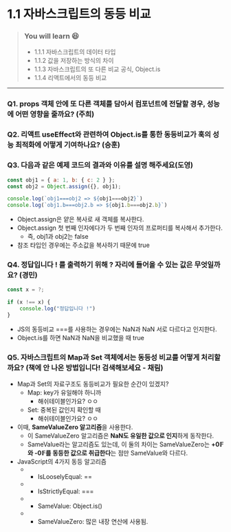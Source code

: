 # 1.1 자바스크립트의 동등 비교

> ### You will learn 😆
>- 1.1.1 자바스크립트의 데이터 타입
>- 1.1.2 값을 저장하는 방식의 차이
>- 1.1.3 자바스크립트의 또 다른 비교 공식, Object.is
>- 1.1.4 리액트에서의 동등 비교

---

### Q1. props 객체 안에 또 다른 객체를 담아서 컴포넌트에 전달할 경우, 성능에 어떤 영향을 줄까요? (주희)
### Q2. 리액트 useEffect와 관련하여 Object.is를 통한 동등비교가 훅의 성능 최적화에 어떻게 기여하나요? (승훈)
### Q3. 다음과 같은 예제 코드의 결과와 이유를 설명 해주세요(도영)
``` javascript
const obj1 = { a: 1, b: { c: 2 } };
const obj2 = Object.assign({}, obj1);

console.log(`obj1===obj2 => ${obj1===obj2}`)
console.log(`obj1.b===obj2.b => ${obj1.b===obj2.b}`)
```

- Object.assign은 얕은 복사로 새 객체를 복사한다.
- Object.assign 첫 번째 인자에다가 두 번째 인자의 프로퍼티를 복사해서 추가한다.
  - 즉, obj1과 obj2는 false
- 참조 타입인 경우에는 주소값을 복사하기 때문에 true

### Q4. 정답입니다 ! 를 출력하기 위해 ? 자리에 들어올 수 있는 값은 무엇일까요? (경민)
``` javascript
const x = ?;

if (x !== x) {
    console.log("정답입니다 !")
}
```

- JS의 동등비교 ===를 사용하는 경우에는 NaN과 NaN 서로 다르다고 인지한다.
- Object.is를 하면 NaN과 NaN을 비교했을 때 true

### Q5. 자바스크립트의 Map과 Set 객체에서는 동등성 비교를 어떻게 처리할까요? (책에 안 나온 방법입니다! 검색해보세요 - 채림)

- Map과 Set의 자료구조도 동등비교가 필요한 순간이 있겠지?
  - Map: key가 유일해야 하니까
    - 해쉬테이블인가요? ㅇㅇ
  - Set: 중복된 값인지 확인할 때
    - 해쉬테이블인가요? ㅇㅇ
- 이때, **SameValueZero 알고리즘**을 사용한다.
  - 이 SameValueZero 알고리즘은 **NaN도 유일한 값으로 인지**하게 동작한다.
  - SameValue라는 알고리즘도 있는데, 이 둘의 차이는 SameValueZero는 **+0𝔽와 -0𝔽를 동등한 값으로 취급한다**는 점만 SameValue와 다르다.
- JavaScript의 4가지 동등 알고리즘
  - * IsLooselyEqual: ==
  - * IsStrictlyEqual: ===
  - * SameValue: Object.is()
  - * SameValueZero: 많은 내장 연산에 사용됨.






